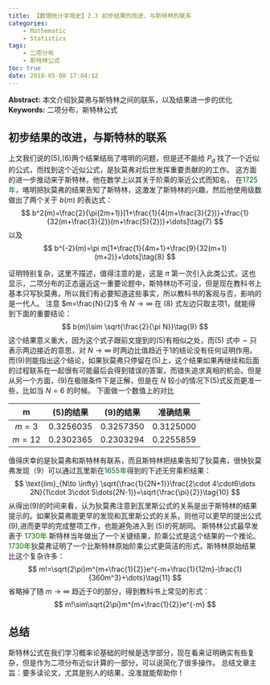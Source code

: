 ```yaml
---
title: 【数理统计学简史】2.3 初步结果的改进，与斯特林的联系
categories:
    - Mathematic
    - Statistics
tags:
    - 二项分布
    - 斯特林公式
toc: true
date: 2018-05-08 17:04:12
---
```


**Abstract:** 本文介绍狄莫弗与斯特林之间的联系，以及结果进一步的优化
**Keywords:** 二项分布，斯特林公式

<!--more-->
## 初步结果的改进，与斯特林的联系
上文我们说的(5),(6)两个结果结局了喀明的问题，但是还不能给 $P_d$ 找了一个近似的公式，而找到这个近似公式，是狄莫弗对后世发挥重要贡献的的工作。
这方面的进一步推动来于斯特林，他在数学上以其关于阶乘的渐近公式而知名，
在<font color="006600">1725年</font>，喀明把狄莫弗的结果告知了斯特林，这激发了斯特林的兴趣，然后他使用级数做出了两个关于 $b(m)$ 的表达式：
$$
b^2(m)=\frac{2}{\pi(2m+1)}[1+\frac{1}{4(m+\frac{3}{2})}+\frac{1}{32(m+\frac{3}{2})(m+\frac{5}{2})}+\dots]\tag{7}
$$
以及
$$
b^{-2}(m)=\pi m[1+\frac{1}{4m+1}+\frac{9}{32(m+1)(m+2)}+\dots]\tag{8}
$$

证明特别复杂，这里不描述，值得注意的是，这是 $\pi$ 第一次引入此类公式，这也显示，二项分布的正态逼近这一重要论题中，斯特林功不可没，但是现在教科书上基本只写狄莫弗，所以我们有必要知道这些事实，所以教科书的客观与否，影响的是一代人。
注意 $m=\frac{N}{2}$ 令 $N\to \infty$ 在 (8) 式左边只取主项1，就能得到下面的重要结论：
$$
b(m)\sim \sqrt{\frac{2}{\pi N}}\tag{9}
$$
这个结果意义重大，因为这个式子跟前文提到的(5)有相似之处，而(5) 式中 $\sim$ 只表示两边接近的意思，对 $N\to \infty$ 时两边比值趋近于1的结论没有任何证明作用。而(9)则能指出这个结论，如果狄莫弗只停留在(5)上，这个结果如果再继续和后面的过程联系在一起很有可能最后会得到错误的答案，而错失追求真相的机会。但是从另一个方面，(9)在极限条件下是正解，但是在 $N$ 较小的情况下(5)式反而更准一些，比如当 $N=6$ 的时候。
下面做一个数值上的对比


|m|(5)的结果|(9)的结果|准确结果|
|:---:|:---:|:---:|:---:|
|$m=3$|$0.3256035$|$0.3257350$|$0.3125000$|
|$m=12$|$0.2302365$|$0.2303294$|$0.2255859$|

值得庆幸的是狄莫弗和斯特林有联系，而且斯特林把结果告知了狄莫弗，很快狄莫弗发现（9）可以通过瓦里斯在<font color="006600">1655年</font>得到的下述无穷乘积结果：
$$
\text{lim}_{N\to \infty} \sqrt{\frac{1}{2N+1}}\frac{2\cdot 4\cdot6\dots 2N}{1\cdot 3\cdot 5\dots(2N-1)}=\sqrt{\frac{\pi}{2}}\tag{10}
$$
从得出(9)的时间来看，认为狄莫弗注意到瓦里斯公式的关系是出于斯特林的结果提示的。如果狄莫弗能更早的发现和瓦里斯公式的关系，则他可以更早的提出公式(9),进而更早的完成整项工作，也能避免进入到 (5)的死胡同。
斯特林公式最早发表于 <font color="006600">1730年</font> 斯特林当年做出了一个关键结果，阶乘公式是这个结果的一个推论。
<font color="006600">1730年</font>狄莫弗证明了一个比斯特林原始阶乘公式更简洁的形式，斯特林原始结果比这个复杂许多：
$$
m!=\sqrt{2\pi}m^{m+\frac{1}{2}}e^{-m+\frac{1}{12m}-\frac{1}{360m^3}+\dots}\tag{11}
$$
省略掉了随 $m\to \infty$ 趋近于0的部分，得到教科书上常见的形式：
$$
m!\sim\sqrt{2\pi}m^{m+\frac{1}{2}}e^{-m}
$$

## 总结
斯特林公式在我们学习概率论基础的时候是选学部分，现在看来证明确实有些复杂，但是作为二项分布近似计算的一部分，可以说简化了很多操作。
总结文章主旨：要多读论文，尤其是别人的结果，没准就能帮助你！
